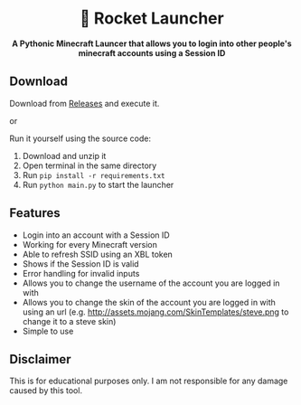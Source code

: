 <div align="center">

# 🚀 Rocket Launcher

**A Pythonic Minecraft Launcer that allows you to login into other people's minecraft accounts using a Session ID**

</div>

## Download
Download from [Releases](https://github.com/lhudqt/RocketLauncher/releases) and execute it.

or

Run it yourself using the source code:
1. Download and unzip it
2. Open terminal in the same directory
3. Run `pip install -r requirements.txt`
4. Run `python main.py` to start the launcher

## Features
- Login into an account with a Session ID 
- Working for every Minecraft version
- Able to refresh SSID using an XBL token
- Shows if the Session ID is valid
- Error handling for invalid inputs
- Allows you to change the username of the account you are logged in with
- Allows you to change the skin of the account you are logged in with using an url (e.g. http://assets.mojang.com/SkinTemplates/steve.png to change it to a steve skin)
- Simple to use

## Disclaimer
This is for educational purposes only. I am not responsible for any damage caused by this tool.
